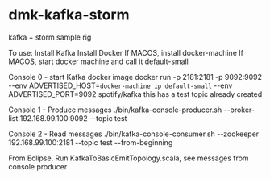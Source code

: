 # dmk-kafka-storm
kafka + storm sample rig


To use:
Install Kafka
Install Docker
If MACOS, install docker-machine
If MACOS, start docker machine and call it default-small

Console 0 - start Kafka docker image
docker run -p 2181:2181 -p 9092:9092 --env ADVERTISED_HOST=`docker-machine ip default-small` --env ADVERTISED_PORT=9092 spotify/kafka
this has a test topic already created

Console 1 - Produce messages 
./bin/kafka-console-producer.sh --broker-list 192.168.99.100:9092 --topic test

Console 2 - Read messages
./bin/kafka-console-consumer.sh --zookeeper 192.168.99.100:2181 --topic test --from-beginning

From Eclipse, Run KafkaToBasicEmitTopology.scala, see messages from console producer
